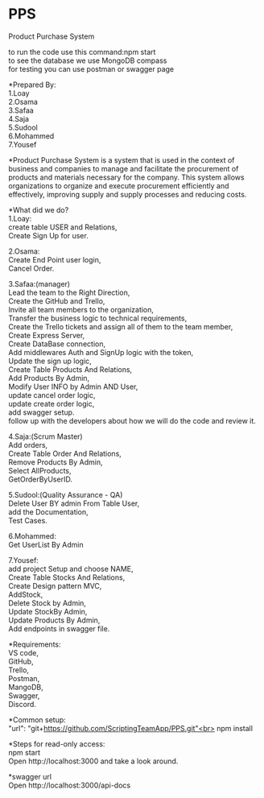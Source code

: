 # PPS
Product Purchase System 

to run the code use this command:npm start<br>
to see the database we use MongoDB compass<br>
for testing you can use postman or swagger page <br>

*Prepared By:<br>
1.Loay<br>
2.Osama<br>
3.Safaa<br>
4.Saja<br>
5.Sudool<br>
6.Mohammed<br>
7.Yousef<br>

*Product Purchase System is a system that is used in the context of business and companies to manage and facilitate the procurement of products and materials necessary for the company. This system allows organizations to organize and execute procurement efficiently and effectively, improving supply and supply processes and reducing costs.<br>

*What did we do?<br>
1.Loay:<br>
create table USER and Relations,<br>
Create Sign Up for user.<br>

2.Osama:<br>
Create End Point user login,<br>
Cancel Order.<br>

3.Safaa:(manager)<br>
Lead the team to the Right Direction,<br>
Create the GitHub and Trello,<br>
Invite all team members to the organization,<br>
Transfer the business logic to technical requirements, <br>
Create the Trello tickets and assign all of them to the team member,<br>
Create Express Server,<br>
Create DataBase connection,<br>
Add middlewares Auth and SignUp logic with the token,<br>
Update the sign up logic,<br>
Create Table Products And Relations,<br>
Add Products By Admin,<br>
Modify User INFO by Admin AND User,<br>
update cancel order logic,<br>
update create order logic,<br>
add swagger setup.<br>
follow up with the developers about how we will do the code and review it.<br>

4.Saja:(Scrum Master)<br>
Add orders,<br>
Create Table Order And Relations,<br>
Remove Products By Admin,<br>
Select AllProducts,<br>
GetOrderByUserID.<be>

5.Sudool:(Quality Assurance - QA)<br>
Delete User BY admin From Table User,<br>
add the Documentation,<br>
Test Cases.<br>

6.Mohammed:<br>
Get UserList By Admin<br>

7.Yousef:<br>
add project Setup and choose NAME,<br>
Create Table Stocks And Relations,<br>
Create Design pattern MVC,<br>
AddStock,<br>
Delete Stock by Admin,<br>
Update StockBy Admin,<br>
Update Products By Admin,<br>
Add endpoints in swagger file.<br>

*Requirements:<br>
VS code,<br>
GitHub,<br>
Trello,<br>
Postman,<br>
MangoDB,<br>
Swagger,<br>
Discord.<br>

*Common setup:<br>
 "url": "git+https://github.com/ScriptingTeamApp/PPS.git"<br>
 npm install<br>

 *Steps for read-only access:<br>
 npm start<br>
 Open http://localhost:3000 and take a look around.<br>
 
 *swagger url <br>
Open http://localhost:3000/api-docs<br>







